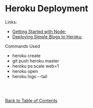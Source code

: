 # Heroku Deployment

Links:

- [Getting Started with Node](https://devcenter.heroku.com/articles/getting-started-with-nodejs#introduction);
- [Deploying Simple Blogs to Heroku](https://devcenter.heroku.com/articles/getting-started-with-nodejs#introduction);

Commands Used

- heroku create
- git push heroku master
- heroku ps:scale web=1
- heroku open
- heroku logs --tail

<br>
<br>

[Back to Table of Contents](../README.md)
